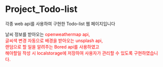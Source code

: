 # Project_Todo-list
각종 web api를 사용하여 구현한 Todo-list 웹 페이지입니다

<div>날씨 정보를 받아오는 <span style="color:red">openweathermap api<span/>,<div/>
  <span style="color:red"> 글씨색 변경 </span>
자동으로 배경을 받아오는 unsplash api,<br/>
랜덤으로 할 일을 알려주는 Bored api를 사용하였고<br/>
해야할일 작성 시 localstorage에 저장하여 사용자가 관리할 수 있도록 구현하였습니다.
